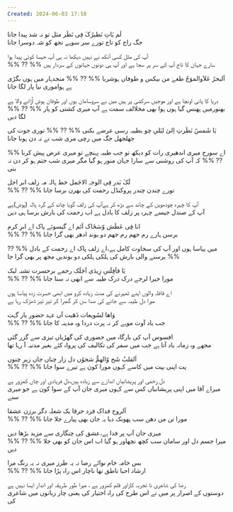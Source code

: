 ```yaml
---
Created: 2024-06-03 17:58
---
```

لَم یَاتِ نَظیرُکَ فِی نَظَر مثل تو نہ شد پیدا جانا  
جگ راج کو تاج تورے سر سوہے تجھ کو شہ دوسرا جانا  
  
آپ کی مثل کسی آنکھ نے نہیں دیکھا نہ ہی آپ جیسا کوئی پیدا ہوا  
%% ?? %%
سارے جہان کا تاج آپ کے سر پر سجا ہے اور آپ ہی دونوں جہانوں کے سردار ہیں  
  
اَلبحرُ عَلاَوالموَجُ طغےٰ من بیکس و طوفاں ہوشربا 
%% ?? %%
منجدہار میں ہوں بگڑی ہے ہواموری نیا پار لگا جانا  
  
دریا کا پانی اونچا ہے اور موجیں سرکشی پر ہیں میں بے سروسامان ہوں اور طوفان ہوش اُڑانے والا ہے  
%% ?? %%
بھنورمیں پھنس گیا ہوں ہوا بھی مخلالف سمت ہے آپ میری کشتی کو پار لگا دیں  
  
یَا شَمسُ نَظَرتِ اِلیٰ لیَلیِ چو بطیبہ رسی عرضے بکنی 
%% ?? %%
توری جوت کی جھلجھل جگ میں رچی مری شب نے نہ دن ہونا جانا  
  
اے سورج میری اندھیری رات کو دیکھ تو جب طیبہ پہنچے تو میری عرض پیش کرنا  %% ?? %%
کہ آپ کی روشنی سے سارا جہان منور ہو گیا مگر میری شب ختم ہو کر دن نہ بنی  
  
لَکَ بَدر فِی الوجہِ الاجَمل خط ہالہ مہ زلف ابر اجل  
%% ?? %%
تورے چندن چندر پروکنڈل رحمت کی بھرن برسا جانا  
  
آپ کا چہرہ چودھویں کے چاند سے بڑھ کر ہےآپ کی زلف گویا چاند کے گرد ہالہ (پوش)ہے  
آپ کے صندل جیسے چہرہ پر زلف کا بادل ہے اب رحمت کی بارش برسا ہی دیں  
  
انا فِی عَطَش وّسَخَاک اَتَم اے گیسوئے پاک اے ابرِ کرم  
%% ?? %%
برسن ہارے رم جھم رم جھم دو بوند ادھر بھی گرا جانا  
  
میں پیاسا ہوں اور آپ کی سخاوت کامل ہے،اے زلف پاک اے رحمت کے بادل 
%% ?? %%
برسنے والی بارش کی ہلکی ہلکی دو بوندیں مجھ پر بھی گرا جا  
  
یَا قاَفِلَتیِ زِیدَی اَجَلَک رحمے برحسرت تشنہ لبک  
%% ?? %%
مورا جیرا لرجے درک درک طیبہ سے ابھی نہ سنا جانا  
  
اے قافلہ والوں اپنے ٹھہرنے کی مدت زیادہ کرو میں ابھی حسرت زدہ پیاسا ہوں  
میرا دل طیبہ سے جانے کی صدا سن کر گھبرا کر تیز تیز ڈھڑک رہا ہے  
  
وَاھا لسُویعات ذَھَبت آں عہد حضور بار گہت  
%% ?? %%
جب یاد آوت موہے کر نہ پرت دردا وہ مدینہ کا جانا  
  
افسوس آپ کی بارگاہ میں حضوری کی گھڑیاں تیزی سے گزر گئی  
مجھے وہ زمانہ یاد آتا ہے جب میں سفر کی تکالیف کی پرواہ کئے بغیر مدنیہ آ رہا تھا  
  
اَلقلبُ شَح وّالھمُّ شجوُں دل زار چناں جاں زیر چنوں  
%% ?? %%
پت اپنی بپت میں کاسے کہوں مورا کون ہے تیرے سوا جانا  
  
دل زخمی اور پریشانیاں اندازے سے زیادہ ہیں،دل فریادی اور چاں کمزور ہے  
میراے آقا میں اپنی پریشانیاں کس سے کہوں میری جان آپ کے سوا کون ہے جو میری سنے  
  
اَلروح فداک فزد حرقا یک شعلہ دگر برزن عشقا  
%% ?? %%
مورا تن من دھن سب پھونک دیا یہ جان بھی پیارے جلا جانا  
  
میری جان آپ پر فدا ہے،عشق کی چنگاری سے مزید بڑھا دیں  
%% ?? %%
میرا جسم دل اور سامان سب کچھ نچھاور ہو گیا اب اس جان کو بھی جلا دیں  
  
بس خامہ خام نوائے رضا نہ یہ طرز میری نہ یہ رنگ مرا  
%% ?? %%
ارشاد احبا ناطق تھا ناچار اس راہ پڑا جانا  
  
رضا کی شاعری نا تجربہ کاراور قلم کمزور ہے ، میرا طور طریقہ اور انداز ایسا نہیں ہے  
دوستوں کے اصرار پر میں نے اس طرح کی راہ اختیار کی یعنی چار زبانوں میں شاعری کی
